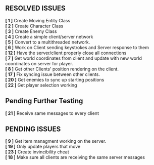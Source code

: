 ## RESOLVED ISSUES ##
**[ 1 ]** Create Moving Entity Class<br>
**[ 2 ]** Create Character Class<br>
**[ 3 ]** Create Enemy Class<br>
**[ 4 ]** Create a simple client/server network<br>
**[ 5 ]** Convert to a multithreaded network.<br>
**[ 6 ]** Work on Client sending keystrokes and Server response to them<br>
**[ 12 ]** Have the server/client properly close all connections<br>
**[ 7 ]** Get world coordinates from client and update with new world coordinates on
server for player.<br>
**[ 8 ]** Get other Clients' position rendering on the client.<br>
**[ 17 ]** Fix syncing issue between other clients.<br>
**[ 20 ]** Get enemies to sync up starting positions<br>
**[ 22 ]** Get player selection working<br>

## Pending Further Testing ##
**[ 21 ]** Receive same messages to every client<br>
## PENDING ISSUES ##
**[ 9 ]** Get item managment working on the server.<br>
**[ 19 ]** Only update players that move<br>
**[ 23 ]** Create invincibility cheat<br>
**[ 18 ]** Make sure all clients are receiving the same server messages<br>